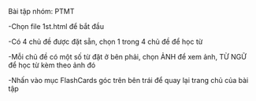 ﻿Bài tập nhóm: PTMT


-Chọn file  1st.html  để bắt đầu

-Có 4 chủ đề được đặt sẵn, chọn 1 trong 4 chủ đề để học từ

-Mỗi chủ đề có một số từ đặt ở bên phải, chọn ẢNH để xem ảnh, TỪ NGỮ để học từ kèm theo ảnh đó

-Nhấn vào mục FlashCards góc trên bên trái để quay lại trang chủ của bài tập